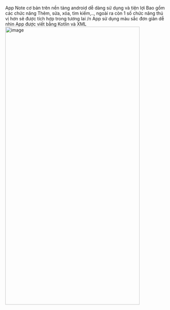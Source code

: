 App Note cơ bản trên nền tảng android dễ dàng sử dụng và tiện lợi
Bao gồm các chức năng Thêm, sửa, xóa, tìm kiếm,.., ngoài ra còn 1 số chức năng thú vị hơn sẽ được tích hợp trong tương lai /n
App sử dụng màu sắc đơn giản dễ nhìn
App được viết bằng Kotlin và XML
<img width="423" height="875" alt="image" src="https://github.com/user-attachments/assets/ad7fd2df-c55b-4efe-be99-b5822fb03581" />
